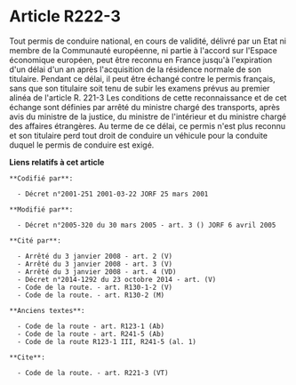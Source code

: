 # Article R222-3

Tout permis de conduire national, en cours de validité, délivré par un Etat ni membre de la Communauté européenne, ni partie
à l'accord sur l'Espace économique européen, peut être reconnu en France jusqu'à l'expiration d'un délai d'un an après
l'acquisition de la résidence normale de son titulaire. Pendant ce délai, il peut être échangé contre le permis français,
sans que son titulaire soit tenu de subir les examens prévus au premier alinéa de l'article R. 221-3 Les conditions de cette
reconnaissance et de cet échange sont définies par arrêté du ministre chargé des transports, après avis du ministre de la
justice, du ministre de l'intérieur et du ministre chargé des affaires étrangères. Au terme de ce délai, ce permis n'est plus
reconnu et son titulaire perd tout droit de conduire un véhicule pour la conduite duquel le permis de conduire est exigé.

**Liens relatifs à cet article**

	**Codifié par**:

	  - Décret n°2001-251 2001-03-22 JORF 25 mars 2001

	**Modifié par**:

	  - Décret n°2005-320 du 30 mars 2005 - art. 3 () JORF 6 avril 2005

	**Cité par**:

	  - Arrêté du 3 janvier 2008 - art. 2 (V)
	  - Arrêté du 3 janvier 2008 - art. 3 (V)
	  - Arrêté du 3 janvier 2008 - art. 4 (VD)
	  - Décret n°2014-1292 du 23 octobre 2014 - art. (V)
	  - Code de la route. - art. R130-1-2 (V)
	  - Code de la route. - art. R130-2 (M)

	**Anciens textes**:

	  - Code de la route - art. R123-1 (Ab)
	  - Code de la route - art. R241-5 (Ab)
	  - Code de la route R123-1 III, R241-5 (al. 1)

	**Cite**:

	  - Code de la route. - art. R221-3 (VT)
